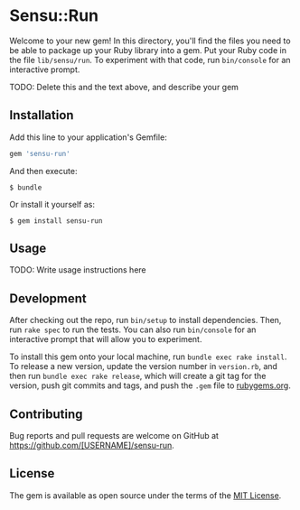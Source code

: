 # Sensu::Run

Welcome to your new gem! In this directory, you'll find the files you need to be able to package up your Ruby library into a gem. Put your Ruby code in the file `lib/sensu/run`. To experiment with that code, run `bin/console` for an interactive prompt.

TODO: Delete this and the text above, and describe your gem

## Installation

Add this line to your application's Gemfile:

```ruby
gem 'sensu-run'
```

And then execute:

    $ bundle

Or install it yourself as:

    $ gem install sensu-run

## Usage

TODO: Write usage instructions here

## Development

After checking out the repo, run `bin/setup` to install dependencies. Then, run `rake spec` to run the tests. You can also run `bin/console` for an interactive prompt that will allow you to experiment.

To install this gem onto your local machine, run `bundle exec rake install`. To release a new version, update the version number in `version.rb`, and then run `bundle exec rake release`, which will create a git tag for the version, push git commits and tags, and push the `.gem` file to [rubygems.org](https://rubygems.org).

## Contributing

Bug reports and pull requests are welcome on GitHub at https://github.com/[USERNAME]/sensu-run.

## License

The gem is available as open source under the terms of the [MIT License](https://opensource.org/licenses/MIT).
